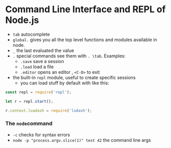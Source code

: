 # Command Line Interface and REPL of Node.js 

* `tab` autocomplete 
* `global.` gives you all the top level functions and modules available in node.
* `_` the last evaluated the value 
* `.` special commands see them with `. \tab`. Examples:
    * `.save` save a session 
    * `.load` load a file
    * `.editor` opens an editor , `<C-D>` to exit 
* the built-in `repl` module, useful to create specific sessions
    * you can load stuff by default with like this:
```javascript
const repl = require('repl');

let r = repl.start();

r.context.loadash = require('lodash');
``` 


### The `node`command 

* `-c` checks for syntax errors
* `node -p "process.argv.slice(1)" test 42` the command line args
